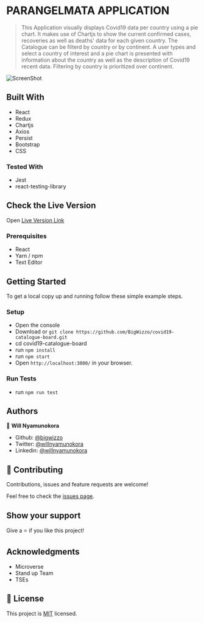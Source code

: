 # PARANGELMATA APPLICATION

> This Application visually displays Covid19 data per country using a pie chart.
> It makes use of Chartjs to show the current confirmed cases, recoveries as well as deaths' data for each given country.
> The Catalogue can be filterd by country or by continent.
> A user types and select a country of interest and a pie chart is presented with information about the country as well as the description of Covid19 recent data.
> Filtering by country is prioritized over continent.

![ScreenShot](./screenshot.jpg)

## Built With

- React
- Redux
- Chartjs
- Axios
- Persist
- Bootstrap
- CSS

### Tested With

- Jest
- react-testing-library

## Check the Live Version

Open [Live Version Link](https://bigwizzo.github.io/covid19-catalogue-board/)

### Prerequisites

- React
- Yarn / npm
- Text Editor

## Getting Started

To get a local copy up and running follow these simple example steps.

### Setup

- Open the console
- Download or `git clone https://github.com/BigWizzo/covid19-catalogue-board.git`
- cd covid19-catalogue-board
- run `npm install`
- run `npm start`
- Open `http://localhost:3000/` in your browser.

### Run Tests

- run `npm run test`

## Authors

👤 **Will Nyamunokora**

- Github: [@bigwizzo](https://github.com/bigwizzo)
- Twitter: [@willnyamunokora](https://twitter.com/willnyamunokora)
- Linkedin: [@willnyamunokora](https://linkedin.com/in/willnyamunokora)

## 🤝 Contributing

Contributions, issues and feature requests are welcome!

Feel free to check the [issues page](https://github.com/BigWizzo/PARANGELMATA-APPLICATION/issues).

## Show your support

Give a ⭐️ if you like this project!

## Acknowledgments

- Microverse
- Stand up Team
- TSEs

## 📝 License

This project is [MIT](https://opensource.org/licenses/MIT) licensed.
